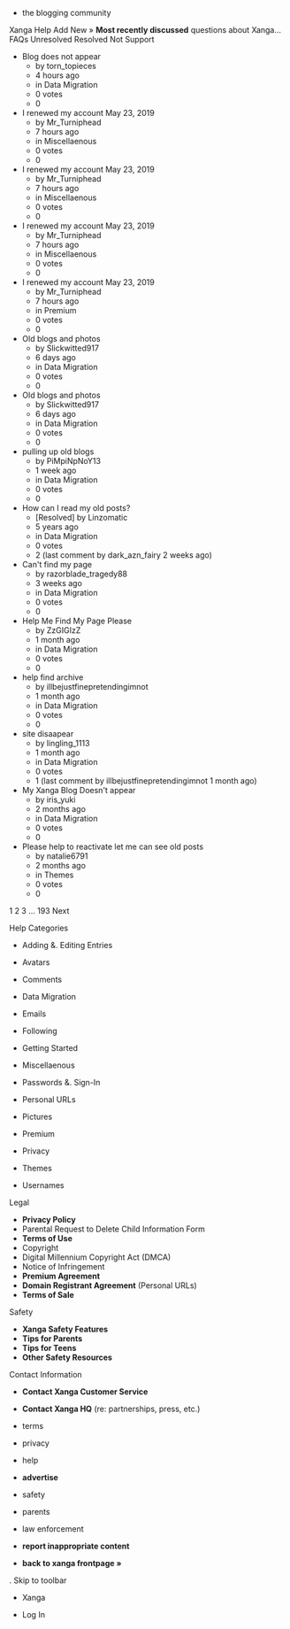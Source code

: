 *   the blogging community

Xanga Help Add New » **Most recently discussed** questions about Xanga… FAQs Unresolved Resolved Not Support

*   Blog does not appear
    *   by torn\_topieces
    *   4 hours ago
    *   in Data Migration
    *   0 votes
    *   0
*   I renewed my account May 23, 2019
    *   by Mr\_Turniphead
    *   7 hours ago
    *   in Miscellaenous
    *   0 votes
    *   0
*   I renewed my account May 23, 2019
    *   by Mr\_Turniphead
    *   7 hours ago
    *   in Miscellaenous
    *   0 votes
    *   0
*   I renewed my account May 23, 2019
    *   by Mr\_Turniphead
    *   7 hours ago
    *   in Miscellaenous
    *   0 votes
    *   0
*   I renewed my account May 23, 2019
    *   by Mr\_Turniphead
    *   7 hours ago
    *   in Premium
    *   0 votes
    *   0
*   Old blogs and photos
    *   by Slickwitted917
    *   6 days ago
    *   in Data Migration
    *   0 votes
    *   0
*   Old blogs and photos
    *   by Slickwitted917
    *   6 days ago
    *   in Data Migration
    *   0 votes
    *   0
*   pulling up old blogs
    *   by PiMpiNpNoY13
    *   1 week ago
    *   in Data Migration
    *   0 votes
    *   0
*   How can I read my old posts?
    *   \[Resolved\] by Linzomatic
    *   5 years ago
    *   in Data Migration
    *   0 votes
    *   2 (last comment by dark\_azn\_fairy 2 weeks ago)
*   Can't find my page
    *   by razorblade\_tragedy88
    *   3 weeks ago
    *   in Data Migration
    *   0 votes
    *   0
*   Help Me Find My Page Please
    *   by ZzGIGIzZ
    *   1 month ago
    *   in Data Migration
    *   0 votes
    *   0
*   help find archive
    *   by illbejustfinepretendingimnot
    *   1 month ago
    *   in Data Migration
    *   0 votes
    *   0
*   site disaapear
    *   by lingling\_1113
    *   1 month ago
    *   in Data Migration
    *   0 votes
    *   1 (last comment by illbejustfinepretendingimnot 1 month ago)
*   My Xanga Blog Doesn't appear
    *   by iris\_yuki
    *   2 months ago
    *   in Data Migration
    *   0 votes
    *   0
*   Please help to reactivate let me can see old posts
    *   by natalie6791
    *   2 months ago
    *   in Themes
    *   0 votes
    *   0

1 2 3 ... 193 Next

Help Categories

*   Adding &. Editing Entries
*   Avatars
*   Comments
*   Data Migration
*   Emails
*   Following
*   Getting Started
*   Miscellaenous

*   Passwords &. Sign-In
*   Personal URLs
*   Pictures
*   Premium
*   Privacy
*   Themes
*   Usernames

Legal

*   **Privacy Policy**
*   Parental Request to Delete Child Information Form
*   **Terms of Use**
*   Copyright
*   Digital Millennium Copyright Act (DMCA)
*   Notice of Infringement
*   **Premium Agreement**
*   **Domain Registrant Agreement** (Personal URLs)
*   **Terms of Sale**

Safety

*   **Xanga Safety Features**
*   **Tips for Parents**
*   **Tips for Teens**
*   **Other Safety Resources**

Contact Information

*   **Contact Xanga Customer Service**
*   **Contact Xanga HQ** (re: partnerships, press, etc.)

*   terms
*   privacy
*   help
*   **advertise**

*   safety
*   parents
*   law enforcement
*   **report inappropriate content**

*   **back to xanga frontpage »**

<img src="http://pixel.quantserve.com/pixel/p-87h-iNOVooym2.gif" style="display: none" height="1" width="1" alt="Quantcast"/>. Skip to toolbar

*   Xanga

*   Log In